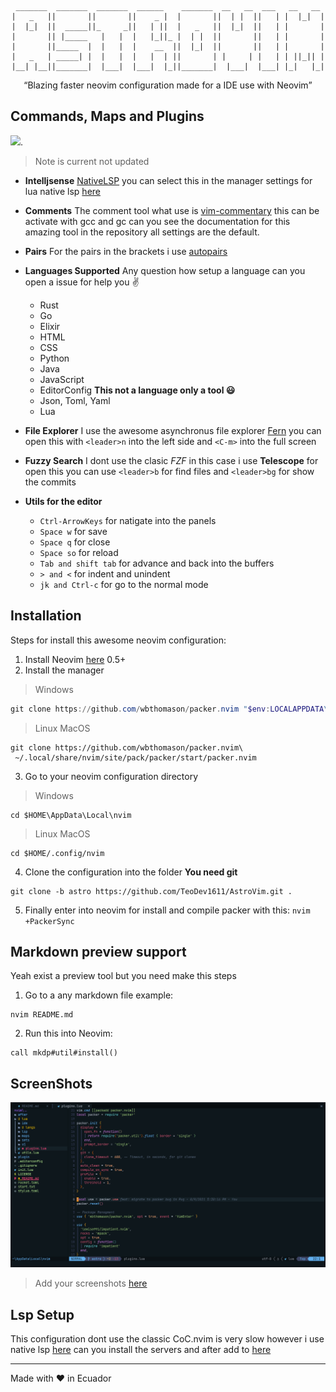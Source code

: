 <div align="center">

  ```
   _______  _______  _______  ______    _______  __   __  ___   __   __ 
  |   _   ||       ||       ||    _ |  |       ||  | |  ||   | |  |_|  |
  |  |_|  ||  _____||_     _||   | ||  |   _   ||  |_|  ||   | |       |
  |       || |_____   |   |  |   |_||_ |  | |  ||       ||   | |       |
  |       ||_____  |  |   |  |    __  ||  |_|  ||       ||   | |       |
  |   _   | _____| |  |   |  |   |  | ||       | |     | |   | | ||_|| |
  |__| |__||_______|  |___|  |___|  |_||_______|  |___|  |___| |_|   |_|

  ```

  <q>Blazing faster neovim configuration made for a IDE use with Neovim</q>
  
</div>

## Commands, Maps and Plugins

[![](https://tokei.rs/b1/github/TeoDev1611/AstroVim?category=lines)](https://github.com/XAMPPRocky/tokei).

> Note is current not updated 

- **Intelljsense** [NativeLSP](https://github.com/neovim/nvim-lspconfig) you can select this in the manager settings for lua native lsp [here](https://github.com/TeoDev1611/AstroVim/blob/rocket/lua/lsp/lsp-servers/init.lua) 

- **Comments** The comment tool what use is [vim-commentary](https://github.com/tpope/vim-commentary) this can be activate with gcc and gc can you see the documentation for this amazing tool in the repository all settings are the default.

- **Pairs** For the pairs in the brackets i use [autopairs](https://github.com/steelsojka/pears.nvim)

- **Languages Supported** Any question how setup a language can you open a issue for help you :v:
  - Rust
  - Go
  - Elixir
  - HTML
  - CSS
  - Python
  - Java
  - JavaScript
  - EditorConfig **This not a language only a tool :smiley:**
  - Json, Toml, Yaml
  - Lua

- **File Explorer** I use the awesome asynchronus file explorer [Fern](https://github.com/lambdalisue/fern.vim) you can open this with ``<leader>n`` into the left side and ``<C-m>`` into the full screen

- **Fuzzy Search** I dont use the clasic *FZF* in this case i use **Telescope** for open this  you can use ````<leader>b```` for find files and ```<leader>bg``` for show the commits

- **Utils for the editor**
  - ```Ctrl-ArrowKeys``` for natigate into the panels
  - ```Space w``` for save
  - ```Space q``` for close
  - ```Space so``` for reload
  - ````Tab and shift tab```` for advance and back into the buffers
  - `````> and <````` for indent and unindent
  - ````jk and Ctrl-c```` for go to the normal mode

## Installation

Steps for install this awesome neovim configuration:

1. Install Neovim [here](https://github.com/neovim/neovim) 0.5+
2. Install the manager 

> Windows
```ps1
git clone https://github.com/wbthomason/packer.nvim "$env:LOCALAPPDATA\nvim-data\site\pack\packer\start\packer.nvim"
```

> Linux MacOS
```shell
git clone https://github.com/wbthomason/packer.nvim\
 ~/.local/share/nvim/site/pack/packer/start/packer.nvim
```

3. Go to your neovim configuration directory

>Windows
````
cd $HOME\AppData\Local\nvim
````
> Linux MacOS
`````
cd $HOME/.config/nvim
`````

4. Clone the configuration into the folder **You need git**
```
git clone -b astro https://github.com/TeoDev1611/AstroVim.git .
```

5. Finally enter into neovim for install and compile packer with this:
``
nvim +PackerSync 
``

## Markdown preview support

Yeah exist a preview tool but you need make this steps

1. Go to a any markdown file example:
```
nvim README.md
```
2. Run this into Neovim:
```vim
call mkdp#util#install()
```

<!-- 6. Check the [rocket.toml](https://github.com/TeoDev1611/RocketVim/blob/rocket/rocket.toml) for the custom aparience and options and uncomment and load the lua modules [here](https://github.com/TeoDev1611/RocketVim/blob/rocket/init.vim) -->

## ScreenShots

![image](./docs/image.PNG)

> Add your screenshots [here](https://github.com/TeoDev1611/RocketVim/issues/4)

## Lsp Setup

This configuration dont use the classic CoC.nvim is very slow however i use native lsp [here](https://github.com/neovim/nvim-lspconfig/blob/master/CONFIG.md) can you install the servers and after add to [here](https://github.com/TeoDev1611/RocketVim/blob/rocket/lua/lsp/lsp-servers/init.lua)

---
Made with ❤ in Ecuador
